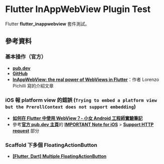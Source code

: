 # Flutter InAppWebView Plugin Test

Flutter **flutter_inappwebview** 套件測試。


## 參考資料

### 基本操作（官方）

* [**pub.dev**](https://pub.dev/packages/flutter_inappwebview)
* [**GitHub**](https://github.com/pichillilorenzo/flutter_inappwebview)
* [**InAppWebView: the real power of WebViews in Flutter**](https://blog.codemagic.io/inappwebview-the-real-power-of-webviews-in-flutter/)：作者 Lorenzo Pichilli 寫的介紹文章

### iOS 報 platform view 的錯誤 (`Trying to embed a platform view but the PrerollContext does not support embedding`)
* [**如何在 Flutter 中使用 WebView？- 小女 Android 工程師實驗筆記**](https://medium.com/@chloe.thhsu/如何在-flutter-中使用-webview-小女-android-工程師實驗筆記-75969b36abba)
* 參考[**官方 pub.dev 主頁**](https://pub.dev/packages/flutter_inappwebview#important-note-for-ios)的 <u>**IMPORTANT Note for iOS**</u> > <u>**Support HTTP request**</u> 部分

### Scaffold 下多個 FloatingActionButton

* [**[Flutter, Dart] Multiple FloatingActionButton**](https://gist.github.com/duhamelstuff/39a9c24ad1cd1ad376c34bc3aea2ef57)
